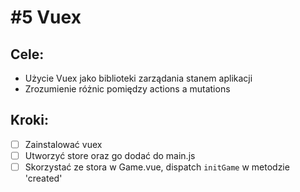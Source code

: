 # #5 Vuex

## Cele:
- Użycie Vuex jako biblioteki zarządania stanem aplikacji
- Zrozumienie różnic pomiędzy actions a mutations

## Kroki:
- [ ] Zainstalować vuex
- [ ] Utworzyć store oraz go dodać do main.js
- [ ] Skorzystać ze stora w Game.vue, dispatch `initGame` w metodzie 'created'
